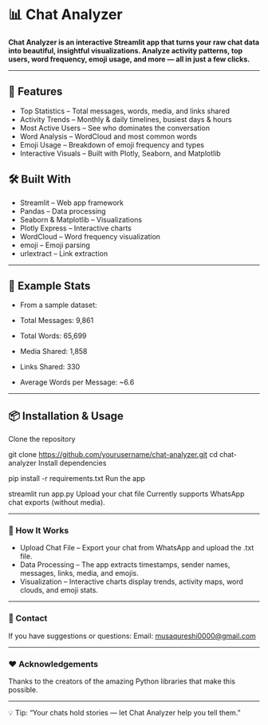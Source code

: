 # 📊 Chat Analyzer
**Chat Analyzer is an interactive Streamlit app that turns your raw chat data into beautiful, insightful visualizations.
Analyze activity patterns, top users, word frequency, emoji usage, and more — all in just a few clicks.**

---

## 🚀 Features

- Top Statistics – Total messages, words, media, and links shared
- Activity Trends – Monthly & daily timelines, busiest days & hours
- Most Active Users – See who dominates the conversation
- Word Analysis – WordCloud and most common words
- Emoji Usage – Breakdown of emoji frequency and types
- Interactive Visuals – Built with Plotly, Seaborn, and Matplotlib

## 🛠️ Built With

- Streamlit – Web app framework
- Pandas – Data processing
- Seaborn & Matplotlib – Visualizations
- Plotly Express – Interactive charts
- WordCloud – Word frequency visualization
- emoji – Emoji parsing
- urlextract – Link extraction

---
## 📂 Example Stats

- From a sample dataset:

- Total Messages: 9,861
- Total Words: 65,699
- Media Shared: 1,858
- Links Shared: 330
- Average Words per Message: ~6.6
---

## 📦 Installation & Usage
Clone the repository

git clone https://github.com/yourusername/chat-analyzer.git
cd chat-analyzer
Install dependencies

pip install -r requirements.txt
Run the app

streamlit run app.py
Upload your chat file
Currently supports WhatsApp chat exports (without media).

---

### 📝 How It Works

- Upload Chat File – Export your chat from WhatsApp and upload the .txt file.
- Data Processing – The app extracts timestamps, sender names, messages, links, media, and emojis.
- Visualization – Interactive charts display trends, activity maps, word clouds, and emoji stats.

---

### 📧 Contact
If you have suggestions or questions:
Email: musaqureshi0000@gmail.com

----

### ❤️ Acknowledgements
Thanks to the creators of the amazing Python libraries that make this possible.

---
💡 Tip: “Your chats hold stories — let Chat Analyzer help you tell them.”
